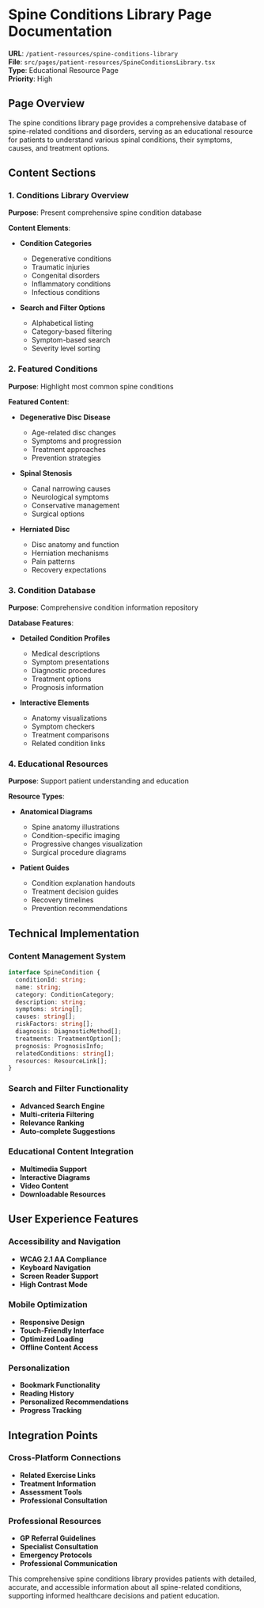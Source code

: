 # Spine Conditions Library Page Documentation

**URL**: `/patient-resources/spine-conditions-library`  
**File**: `src/pages/patient-resources/SpineConditionsLibrary.tsx`  
**Type**: Educational Resource Page  
**Priority**: High

## Page Overview

The spine conditions library page provides a comprehensive database of spine-related conditions and disorders, serving as an educational resource for patients to understand various spinal conditions, their symptoms, causes, and treatment options.

## Content Sections

### 1. Conditions Library Overview
**Purpose**: Present comprehensive spine condition database

**Content Elements**:
- **Condition Categories**
  - Degenerative conditions
  - Traumatic injuries
  - Congenital disorders
  - Inflammatory conditions
  - Infectious conditions

- **Search and Filter Options**
  - Alphabetical listing
  - Category-based filtering
  - Symptom-based search
  - Severity level sorting

### 2. Featured Conditions
**Purpose**: Highlight most common spine conditions

**Featured Content**:
- **Degenerative Disc Disease**
  - Age-related disc changes
  - Symptoms and progression
  - Treatment approaches
  - Prevention strategies

- **Spinal Stenosis**
  - Canal narrowing causes
  - Neurological symptoms
  - Conservative management
  - Surgical options

- **Herniated Disc**
  - Disc anatomy and function
  - Herniation mechanisms
  - Pain patterns
  - Recovery expectations

### 3. Condition Database
**Purpose**: Comprehensive condition information repository

**Database Features**:
- **Detailed Condition Profiles**
  - Medical descriptions
  - Symptom presentations
  - Diagnostic procedures
  - Treatment options
  - Prognosis information

- **Interactive Elements**
  - Anatomy visualizations
  - Symptom checkers
  - Treatment comparisons
  - Related condition links

### 4. Educational Resources
**Purpose**: Support patient understanding and education

**Resource Types**:
- **Anatomical Diagrams**
  - Spine anatomy illustrations
  - Condition-specific imaging
  - Progressive changes visualization
  - Surgical procedure diagrams

- **Patient Guides**
  - Condition explanation handouts
  - Treatment decision guides
  - Recovery timelines
  - Prevention recommendations

## Technical Implementation

### Content Management System
```typescript
interface SpineCondition {
  conditionId: string;
  name: string;
  category: ConditionCategory;
  description: string;
  symptoms: string[];
  causes: string[];
  riskFactors: string[];
  diagnosis: DiagnosticMethod[];
  treatments: TreatmentOption[];
  prognosis: PrognosisInfo;
  relatedConditions: string[];
  resources: ResourceLink[];
}
```

### Search and Filter Functionality
- **Advanced Search Engine**
- **Multi-criteria Filtering**
- **Relevance Ranking**
- **Auto-complete Suggestions**

### Educational Content Integration
- **Multimedia Support**
- **Interactive Diagrams**
- **Video Content**
- **Downloadable Resources**

## User Experience Features

### Accessibility and Navigation
- **WCAG 2.1 AA Compliance**
- **Keyboard Navigation**
- **Screen Reader Support**
- **High Contrast Mode**

### Mobile Optimization
- **Responsive Design**
- **Touch-Friendly Interface**
- **Optimized Loading**
- **Offline Content Access**

### Personalization
- **Bookmark Functionality**
- **Reading History**
- **Personalized Recommendations**
- **Progress Tracking**

## Integration Points

### Cross-Platform Connections
- **Related Exercise Links**
- **Treatment Information**
- **Assessment Tools**
- **Professional Consultation**

### Professional Resources
- **GP Referral Guidelines**
- **Specialist Consultation**
- **Emergency Protocols**
- **Professional Communication**

This comprehensive spine conditions library provides patients with detailed, accurate, and accessible information about all spine-related conditions, supporting informed healthcare decisions and patient education.

